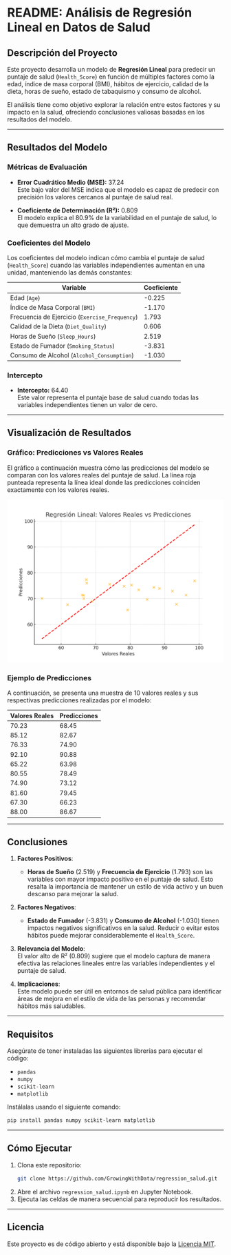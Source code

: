 # README: Análisis de Regresión Lineal en Datos de Salud 

## Descripción del Proyecto

Este proyecto desarrolla un modelo de **Regresión Lineal** para predecir un puntaje de salud (`Health_Score`) en función de múltiples factores como la edad, índice de masa corporal (BMI), hábitos de ejercicio, calidad de la dieta, horas de sueño, estado de tabaquismo y consumo de alcohol.

El análisis tiene como objetivo explorar la relación entre estos factores y su impacto en la salud, ofreciendo conclusiones valiosas basadas en los resultados del modelo.

---

## Resultados del Modelo

### Métricas de Evaluación
- **Error Cuadrático Medio (MSE):** 37.24  
  Este bajo valor del MSE indica que el modelo es capaz de predecir con precisión los valores cercanos al puntaje de salud real.

- **Coeficiente de Determinación (R²):** 0.809  
  El modelo explica el 80.9% de la variabilidad en el puntaje de salud, lo que demuestra un alto grado de ajuste.

### Coeficientes del Modelo
Los coeficientes del modelo indican cómo cambia el puntaje de salud (`Health_Score`) cuando las variables independientes aumentan en una unidad, manteniendo las demás constantes:

| Variable                | Coeficiente |
|-------------------------|-------------|
| Edad (`Age`)            | -0.225      |
| Índice de Masa Corporal (`BMI`) | -1.170      |
| Frecuencia de Ejercicio (`Exercise_Frequency`) | 1.793       |
| Calidad de la Dieta (`Diet_Quality`) | 0.606       |
| Horas de Sueño (`Sleep_Hours`)     | 2.519       |
| Estado de Fumador (`Smoking_Status`) | -3.831     |
| Consumo de Alcohol (`Alcohol_Consumption`) | -1.030     |

### Intercepto
- **Intercepto:** 64.40  
  Este valor representa el puntaje base de salud cuando todas las variables independientes tienen un valor de cero.

---

## Visualización de Resultados

### Gráfico: Predicciones vs Valores Reales
El gráfico a continuación muestra cómo las predicciones del modelo se comparan con los valores reales del puntaje de salud. La línea roja punteada representa la línea ideal donde las predicciones coinciden exactamente con los valores reales.

![Gráfico de Valores Reales vs Predicciones](predictions_vs_actuals.png)

### Ejemplo de Predicciones
A continuación, se presenta una muestra de 10 valores reales y sus respectivas predicciones realizadas por el modelo:

| Valores Reales | Predicciones |
|----------------|--------------|
| 70.23          | 68.45        |
| 85.12          | 82.67        |
| 76.33          | 74.90        |
| 92.10          | 90.88        |
| 65.22          | 63.98        |
| 80.55          | 78.49        |
| 74.90          | 73.12        |
| 81.60          | 79.45        |
| 67.30          | 66.23        |
| 88.00          | 86.67        |

---

## Conclusiones

1. **Factores Positivos**:  
   - **Horas de Sueño** (2.519) y **Frecuencia de Ejercicio** (1.793) son las variables con mayor impacto positivo en el puntaje de salud. Esto resalta la importancia de mantener un estilo de vida activo y un buen descanso para mejorar la salud.

2. **Factores Negativos**:  
   - **Estado de Fumador** (-3.831) y **Consumo de Alcohol** (-1.030) tienen impactos negativos significativos en la salud. Reducir o evitar estos hábitos puede mejorar considerablemente el `Health_Score`.

3. **Relevancia del Modelo**:  
   El valor alto de R² (0.809) sugiere que el modelo captura de manera efectiva las relaciones lineales entre las variables independientes y el puntaje de salud.

4. **Implicaciones**:  
   Este modelo puede ser útil en entornos de salud pública para identificar áreas de mejora en el estilo de vida de las personas y recomendar hábitos más saludables.

---

## Requisitos

Asegúrate de tener instaladas las siguientes librerías para ejecutar el código:
- `pandas`
- `numpy`
- `scikit-learn`
- `matplotlib`

Instálalas usando el siguiente comando:
```bash
pip install pandas numpy scikit-learn matplotlib
```

---

## Cómo Ejecutar

1. Clona este repositorio:
   ```bash
   git clone https://github.com/GrowingWithData/regression_salud.git
   ```
2. Abre el archivo `regression_salud.ipynb` en Jupyter Notebook.
3. Ejecuta las celdas de manera secuencial para reproducir los resultados.

---

## Licencia

Este proyecto es de código abierto y está disponible bajo la [Licencia MIT](LICENSE).
